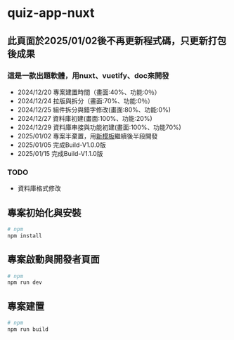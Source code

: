 # quiz-app-nuxt
## 此頁面於2025/01/02後不再更新程式碼，只更新打包後成果
### 這是一款出題軟體，用nuxt、vuetify、doc來開發
- 2024/12/20 專案建置時間（畫面:40%、功能:0％）
- 2024/12/24 拉版與拆分（畫面:70%、功能:0％）
- 2024/12/25 組件拆分與錯字修改(畫面:80%、功能:0%)
- 2024/12/27 資料庫初建(畫面:100%、功能:20%)
- 2024/12/29 資料庫串接與功能初建(畫面:100%、功能70%)
- 2025/01/02 專案半棄置，用[新模板](https://github.com/gurvancampion/nuxt-electron-trpc-prisma)繼續後半段開發
- 2025/01/05 完成Build-V1.0.0版
- 2025/01/15 完成Build-V1.1.0版

### TODO
- 資料庫格式修改

## 專案初始化與安裝
```bash
# npm
npm install
```

## 專案啟動與開發者頁面
```bash
# npm
npm run dev
```

## 專案建置
```bash
# npm
npm run build
```
